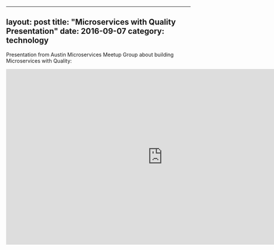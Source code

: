 ----
layout: post
title: "Microservices with Quality Presentation"
date: 2016-09-07
category: technology
----

Presentation from Austin Microservices Meetup Group about building Microservices with Quality:

<iframe width="853" height="480", src="https://www.youtube.com/embed/QKksQQ09SPw" frameborder="0" allowfullscreen>
</iframe>
